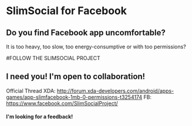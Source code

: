 # SlimSocial for Facebook
## Do you find Facebook app uncomfortable?
It is too heavy, too slow, too energy-consumptive or with too permissions?

#FOLLOW THE SLIMSOCIAL PROJECT
## I need you! I'm open to collaboration!

Official Thread XDA: http://forum.xda-developers.com/android/apps-games/app-slimfacebook-1mb-0-permissions-t3254174
FB: https://www.facebook.com/SlimSocialProject/

#### I'm looking for a feedback!



